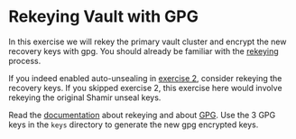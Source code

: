 Rekeying Vault with GPG
===

In this exercise we will rekey the primary vault cluster and encrypt the new recovery keys with gpg.
You should already be familiar with the [rekeying](https://developer.hashicorp.com/vault/tutorials/operations/rekeying-and-rotating) process.

If you indeed enabled auto-unsealing in [exercise
2](../2-operations-enable-autounsealing/ReadMe.md), consider rekeying the
recovery keys. If you skipped exercise 2, this exercise here would involve
rekeying the original Shamir unseal keys.

Read the [documentation](https://developer.hashicorp.com/vault/tutorials/operations/rekeying-and-rotating#rekeying-vault) about rekeying and about [GPG](https://developer.hashicorp.com/vault/docs/concepts/pgp-gpg-keybase).
Use the 3 GPG keys in the `keys` directory to generate the new gpg encrypted keys.
